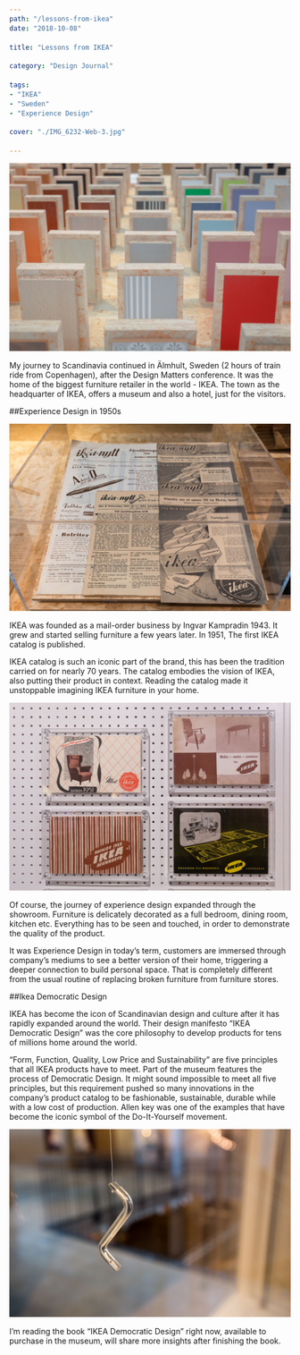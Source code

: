 ```yaml
---
path: "/lessons-from-ikea"
date: "2018-10-08"

title: "Lessons from IKEA"

category: "Design Journal"

tags: 
- "IKEA"
- "Sweden"
- "Experience Design"

cover: "./IMG_6232-Web-3.jpg"

---
```


![](./IMG_6226-Web-2.jpg)

My journey to Scandinavia continued in  Älmhult, Sweden (2 hours of train ride from Copenhagen), after the Design Matters conference. It was the home of the biggest furniture retailer in the world - IKEA. The town as the headquarter of IKEA, offers a museum and also a hotel, just for the visitors.

##Experience Design in 1950s

![Print ad of IKEA in 1950.](./IMG_6215-Web-1.jpg)

IKEA was founded as a mail-order business by Ingvar Kampradin 1943. It grew and started selling furniture a few years later. In 1951, The first IKEA catalog is published.

IKEA catalog is such an iconic part of the brand, this has been the tradition carried on for nearly 70 years. The catalog embodies the vision of IKEA, also putting their product in context. Reading the catalog made it unstoppable imagining IKEA furniture in your home. 

![First cover of IKEA catalog in 1951.](./IMG_6232-Web-3.jpg)

Of course, the journey of experience design expanded through the showroom. Furniture is delicately decorated as a full bedroom, dining room, kitchen etc. Everything has to be seen and touched, in order to demonstrate the quality of the product. 

It was Experience Design in today’s term, customers are immersed through company’s mediums to see a better version of their home, triggering a deeper connection to build personal space. That is completely different from the usual routine of replacing broken furniture from furniture stores.

##Ikea Democratic Design

IKEA has become the icon of Scandinavian design and culture after it has rapidly expanded around the world. Their design manifesto “IKEA Democratic Design” was the core philosophy to develop products for tens of millions home around the world.

“Form, Function, Quality, Low Price and Sustainability” are five principles that all IKEA products have to meet. Part of the museum features the process of Democratic Design. It might sound impossible to meet all five principles, but this requirement pushed so many innovations in the company’s product catalog to be fashionable, sustainable, durable while with a low cost of production. Allen key was one of the examples that have become the iconic symbol of the Do-It-Yourself movement. 

![](./IMG_6243-Web-4.jpg)

I’m reading the book “IKEA Democratic Design” right now, available to purchase in the museum, will share more insights after finishing the book. 